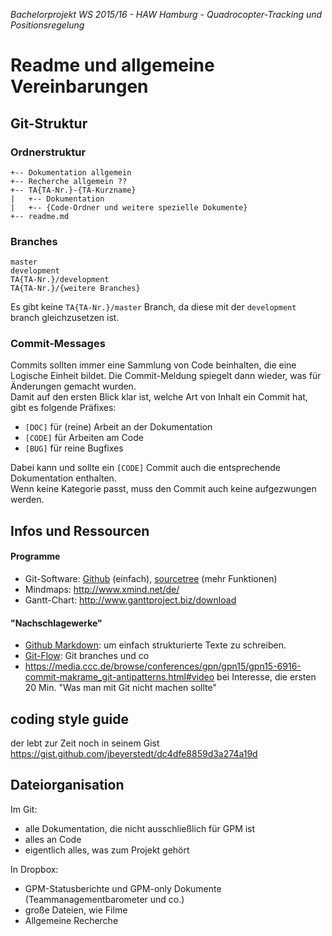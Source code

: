 *Bachelorprojekt WS 2015/16 - HAW Hamburg - Quadrocopter-Tracking und Positionsregelung*
# Readme und allgemeine Vereinbarungen

## Git-Struktur

### Ordnerstruktur
```
+-- Dokumentation allgemein
+-- Recherche allgemein ??
+-- TA{TA-Nr.}-{TA-Kurzname}
|   +-- Dokumentation
|   +-- {Code-Ordner und weitere spezielle Dokumente}
+-- readme.md
```

### Branches
```
master
development
TA{TA-Nr.}/development
TA{TA-Nr.}/{weitere Branches}
```
Es gibt keine `TA{TA-Nr.}/master` Branch, da diese mit der `development` branch gleichzusetzen ist.

### Commit-Messages
Commits sollten immer eine Sammlung von Code beinhalten, die eine Logische Einheit bildet. Die Commit-Meldung spiegelt dann wieder, was für Änderungen gemacht wurden.  
Damit auf den ersten Blick klar ist, welche Art von Inhalt ein Commit hat, gibt es folgende Präfixes:

- `[DOC]` für (reine) Arbeit an der Dokumentation
- `[CODE]` für Arbeiten am Code
- `[BUG]` für reine Bugfixes

Dabei kann und sollte ein `[CODE]` Commit auch die entsprechende Dokumentation enthalten.  
Wenn keine Kategorie passt, muss den Commit auch keine aufgezwungen werden.


## Infos und Ressourcen

#### Programme
- Git-Software: [Github](https://desktop.github.com) (einfach), [sourcetree](https://www.sourcetreeapp.com) (mehr Funktionen)
- Mindmaps: <http://www.xmind.net/de/>
- Gantt-Chart: <http://www.ganttproject.biz/download>

#### "Nachschlagewerke"
- [Github Markdown](https://help.github.com/articles/github-flavored-markdown/): um einfach strukturierte Texte zu schreiben.
- [Git-Flow](http://nvie.com/posts/a-successful-git-branching-model/): Git branches und co
- <https://media.ccc.de/browse/conferences/gpn/gpn15/gpn15-6916-commit-makrame_git-antipatterns.html#video> bei Interesse, die ersten 20 Min. "Was man mit Git nicht machen sollte"


## coding style guide
der lebt zur Zeit noch in seinem Gist <https://gist.github.com/jbeyerstedt/dc4dfe8859d3a274a19d>


## Dateiorganisation
Im Git:

- alle Dokumentation, die nicht ausschließlich für GPM ist
- alles an Code
- eigentlich alles, was zum Projekt gehört


In Dropbox:

- GPM-Statusberichte und GPM-only Dokumente (Teammanagementbarometer und co.)
- große Dateien, wie Filme
- Allgemeine Recherche
